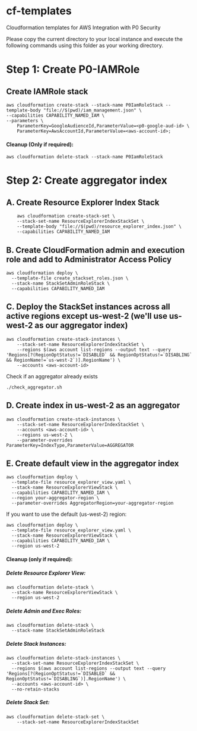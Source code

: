 # cf-templates
Cloudformation templates for AWS Integration with P0 Security

Please copy the current directory to your local instance and execute the following commands using this folder as your working directory.

# Step 1:   Create P0-IAMRole

## Create IAMRole stack

```
aws cloudformation create-stack --stack-name P0IamRoleStack --template-body "file://$(pwd)/iam_management.json" \
--capabilities CAPABILITY_NAMED_IAM \
--parameters \
    ParameterKey=GoogleAudienceId,ParameterValue=<p0-google-aud-id> \
    ParameterKey=AwsAccountId,ParameterValue=<aws-account-id>;
```

#### Cleanup (Only if required):

```
aws cloudformation delete-stack --stack-name P0IamRoleStack
```

# Step 2: Create aggregator index


## A. Create Resource Explorer Index Stack 

```
    aws cloudformation create-stack-set \
    --stack-set-name ResourceExplorerIndexStackSet \
    --template-body "file://$(pwd)/resource_explorer_index.json" \
    --capabilities CAPABILITY_NAMED_IAM
```

## B. Create CloudFormation admin and execution role and add to Administrator Access Policy


```
aws cloudformation deploy \
  --template-file create_stackset_roles.json \
  --stack-name StackSetAdminRoleStack \
  --capabilities CAPABILITY_NAMED_IAM
```


## C. Deploy the StackSet instances across all active regions except us-west-2 (we'll use us-west-2 as our aggregator index)
```
aws cloudformation create-stack-instances \
    --stack-set-name ResourceExplorerIndexStackSet \
    --regions $(aws account list-regions --output text --query 'Regions[?(RegionOptStatus!=`DISABLED` && RegionOptStatus!=`DISABLING` && RegionName!=`us-west-2`)].RegionName') \
    --accounts <aws-account-id>
```

Check if an aggregator already exists
```
./check_aggregator.sh
```


## D. Create index in us-west-2 as an aggregator

```
aws cloudformation create-stack-instances \
    --stack-set-name ResourceExplorerIndexStackSet \
    --accounts <aws-account-id> \
    --regions us-west-2 \
    --parameter-overrides ParameterKey=IndexType,ParameterValue=AGGREGATOR
```

## E. Create default view in the aggregator index

```
aws cloudformation deploy \
  --template-file resource_explorer_view.yaml \
  --stack-name ResourceExplorerViewStack \
  --capabilities CAPABILITY_NAMED_IAM \
  --region your-aggregator-region \
  --parameter-overrides AggregatorRegion=your-aggregator-region
```

If you want to use the default (us-west-2) region:
```
aws cloudformation deploy \
  --template-file resource_explorer_view.yaml \
  --stack-name ResourceExplorerViewStack \
  --capabilities CAPABILITY_NAMED_IAM \
  --region us-west-2
```




#### Cleanup (only if required):

##### Delete Resource Explorer View:
```
aws cloudformation delete-stack \
  --stack-name ResourceExplorerViewStack \
  --region us-west-2
```

##### Delete Admin and Exec Roles:
```
aws cloudformation delete-stack \
  --stack-name StackSetAdminRoleStack
```

##### Delete Stack Instances:
```
aws cloudformation delete-stack-instances \
  --stack-set-name ResourceExplorerIndexStackSet \
  --regions $(aws account list-regions --output text --query 'Regions[?(RegionOptStatus!=`DISABLED` && RegionOptStatus!=`DISABLING`)].RegionName') \
  --accounts <aws-account-id> \
  --no-retain-stacks
```

##### Delete Stack Set:
```
aws cloudformation delete-stack-set \
    --stack-set-name ResourceExplorerIndexStackSet
```